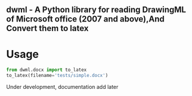 ## dwml - A Python library for reading DrawingML of Microsoft office (2007 and above),And Convert them to latex

 Usage
=======

```python
from dwml.docx import to_latex
to_latex(filename='tests/simple.docx')
```


Under development, documentation add later
